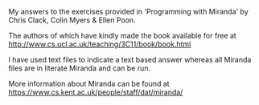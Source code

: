 My answers to the exercises provided in 'Programming with Miranda' by Chris Clack, Colin Myers & Ellen Poon.

The authors of which have kindly made the book available for free at http://www.cs.ucl.ac.uk/teaching/3C11/book/book.html

I have used text files to indicate a text based answer whereas all Miranda files are in literate Miranda and can be run. 

More information about Miranda can be found at https://www.cs.kent.ac.uk/people/staff/dat/miranda/

